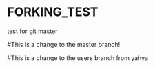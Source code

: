 # FORKING_TEST
test for git master

#This is a change to the master branch!

#This is a change to the users branch from yahya

